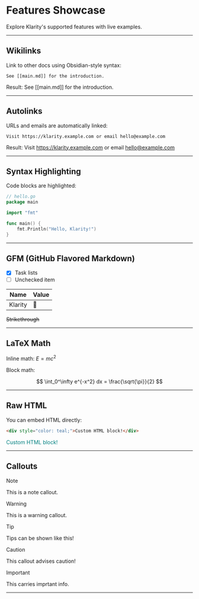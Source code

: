 # Features Showcase

Explore Klarity's supported features with live examples.

---

## Wikilinks

Link to other docs using Obsidian-style syntax:

```
See [[main.md]] for the introduction.
```

Result: See [[main.md]] for the introduction.

---

## Autolinks

URLs and emails are automatically linked:

```
Visit https://klarity.example.com or email hello@example.com
```

Result: Visit https://klarity.example.com or email hello@example.com

---

## Syntax Highlighting

Code blocks are highlighted:

```go
// hello.go
package main

import "fmt"

func main() {
    fmt.Println("Hello, Klarity!")
}
```

---

## GFM (GitHub Flavored Markdown)

- [x] Task lists
- [ ] Unchecked item

| Name   | Value |
|--------|-------|
| Klarity| 🚀    |

~~Strikethrough~~

---

## LaTeX Math

Inline math: $E=mc^2$

Block math:

$$
\int_0^\infty e^{-x^2} dx = \frac{\sqrt{\pi}}{2}
$$

---

## Raw HTML

You can embed HTML directly:

```html
<div style="color: teal;">Custom HTML block!</div>
```

<div style="color: teal;">Custom HTML block!</div>

---

## Callouts

> [!NOTE]
> This is a note callout.

> [!WARNING]
> This is a warning callout.

> [!TIP]
> Tips can be shown like this!

> [!CAUTION]
> This callout advises caution!

> [!IMPORTANT]
> This carries imprtant info.

---
